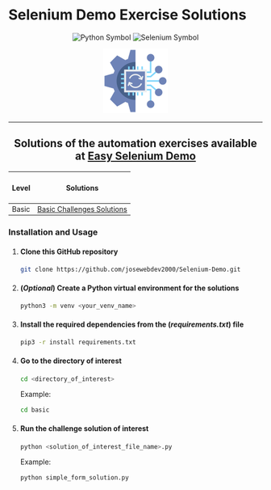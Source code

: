 # Selenium Demo Exercise Solutions

<p align="center">
<img src="https://upload.wikimedia.org/wikipedia/commons/thumb/c/c3/Python-logo-notext.svg/935px-Python-logo-notext.svg.png" width="70" alt="Python Symbol">

<img src="https://selenium-python.readthedocs.io/_static/logo.png" width="70" alt="Selenium Symbol">
</p>



<div align="center">
    <img src="./automation.png" alt="Automation Image">
</div>

---
<div align="center">
<h2>Solutions of the automation exercises available at 
    <a href="https://demo.seleniumeasy.com/" target="_blank">Easy Selenium Demo</a>
</h2>
</div>



<!-- Make a table linking levels and link toward solutions-->
<div align="center">
<table>
  <thead>
    <tr>
      <th><h4>Level</h4></th>
      <th><h4>Solutions</h4></th>
    </tr>
  </thead>
  <tbody>
    <tr>
      <td>Basic</td>
      <td><a href="./basic">Basic Challenges Solutions</a></td>
    </tr>
  </tbody>
</table>
</div>



<!-- Make instructions on how to install and run the code-->
### Installation and Usage

1. #### Clone this GitHub repository
   
   ```bash
   git clone https://github.com/josewebdev2000/Selenium-Demo.git
   ```

2. #### (_Optional_) Create a Python virtual environment for the solutions
   
   ```bash
   python3 -m venv <your_venv_name>
   ```

3. #### Install the required dependencies from the (_requirements.txt_) file
   
   ```bash
   pip3 -r install requirements.txt
   ```

4. #### Go to the directory of interest
   
   ```bash
   cd <directory_of_interest>
   ```

   Example:
   ```bash
   cd basic
   ```

5. #### Run the challenge solution of interest
   
   ```bash
   python <solution_of_interest_file_name>.py
   ```

   Example:
   ```bash
   python simple_form_solution.py
   ```
   

